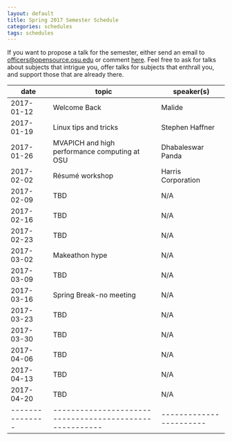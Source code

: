 ```yaml
---
layout: default
title: Spring 2017 Semester Schedule
categories: schedules
tags: schedules
---
```


If you want to propose a talk for the semester, either send an email to 
<officers@opensource.osu.edu> or comment [here](https://github.com/OSUOSC/website/issues/255).
Feel free to ask for talks about subjects that intrigue you, offer talks for subjects that
 enthrall you, and support those that are already there.

| date		| topic							| speaker(s)		|
|---------------|-------------------------------------------------------|-----------------------|
| 2017-01-12	| Welcome Back						| Malide		|
| 2017-01-19	| Linux tips and tricks					| Stephen Haffner	|
| 2017-01-26	| MVAPICH and high performance computing at OSU		| Dhabaleswar Panda	|
| 2017-02-02	| Résumé workshop					| Harris Corporation	|
| 2017-02-09	| TBD							| N/A			|
| 2017-02-16	| TBD							| N/A			|
| 2017-02-23	| TBD							| N/A			|
| 2017-03-02	| Makeathon hype					| N/A			|
| 2017-03-09	| TBD							| N/A			|
| 2017-03-16	| Spring Break-no meeting				| N/A			|
| 2017-03-23	| TBD							| N/A			|
| 2017-03-30	| TBD							| N/A			|
| 2017-04-06	| TBD							| N/A			|
| 2017-04-13	| TBD							| N/A			|
| 2017-04-20	| TBD							| N/A			|
|---------------|-------------------------------------------------------|-----------------------|


<!-- generated by _helpers/newPost.rb -->
